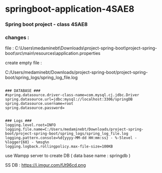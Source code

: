 # springboot-application-4SAE8
### Spring boot project - class 4SAE8





### changes : 

file : C:\Users\medaminebt\Downloads\project-spring-boot\project-spring-boot\src\main\resources\application.properties


create empty file : 


C:/Users/medaminebt/Downloads/project-spring-boot/project-spring-boot/spring_logs/spring_log_file.log







```

### DATABASE ###
#spring.datasource.driver-class-name=com.mysql.cj.jdbc.Driver
spring.datasource.url=jdbc:mysql://localhost:3306/springDB
spring.datasource.username=root
spring.datasource.password=


### Logs ###
logging.level.root=INFO
logging.file.name=C:/Users/medaminebt/Downloads/project-spring-boot/project-spring-boot/spring_logs/spring_log_file.log
logging.pattern.console=%d{yyyy-MM-dd HH:mm:ss} - %-5level - %logger{60} - %msg%n
logging.logback.rollingpolicy.max-file-size=100KB  

```






use Wampp server to create DB ( data base name :  springdb ) 



SS DB : 
https://i.imgur.com/fJt96cd.png








